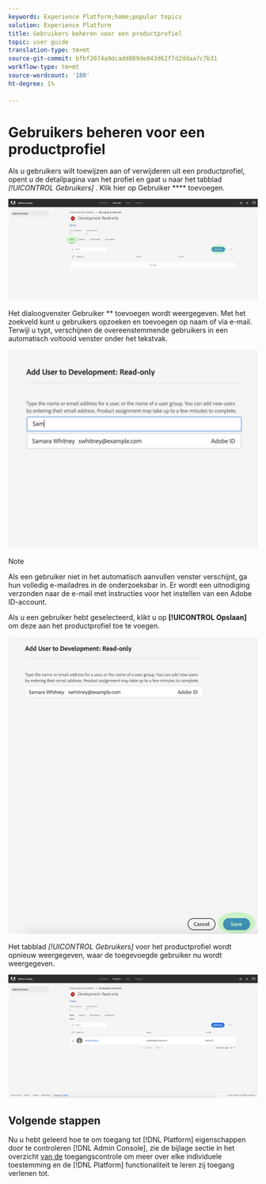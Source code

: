 ```yaml
---
keywords: Experience Platform;home;popular topics
solution: Experience Platform
title: Gebruikers beheren voor een productprofiel
topic: user guide
translation-type: tm+mt
source-git-commit: bfbf2074a9dcadd809de043d62f7d2ddaa7c7b31
workflow-type: tm+mt
source-wordcount: '180'
ht-degree: 1%

---
```



# Gebruikers beheren voor een productprofiel

Als u gebruikers wilt toewijzen aan of verwijderen uit een productprofiel, opent u de detailpagina van het profiel en gaat u naar het tabblad *[!UICONTROL Gebruikers]* . Klik hier op Gebruiker **** toevoegen.

![add-users-button](../images/add-users-button.png)

Het dialoogvenster Gebruiker ** toevoegen wordt weergegeven. Met het zoekveld kunt u gebruikers opzoeken en toevoegen op naam of via e-mail. Terwijl u typt, verschijnen de overeenstemmende gebruikers in een automatisch voltooid venster onder het tekstvak.

![add-user-autocomplete](../images/add-user-autocomplete.png)

>[!NOTE]
>
>Als een gebruiker niet in het automatisch aanvullen venster verschijnt, ga hun volledig e-mailadres in de onderzoeksbar in. Er wordt een uitnodiging verzonden naar de e-mail met instructies voor het instellen van een Adobe ID-account.

Als u een gebruiker hebt geselecteerd, klikt u op **[!UICONTROL Opslaan]** om deze aan het productprofiel toe te voegen.

![add-user-save](../images/add-user-save.png)

Het tabblad *[!UICONTROL Gebruikers]* voor het productprofiel wordt opnieuw weergegeven, waar de toegevoegde gebruiker nu wordt weergegeven.

![toegevoegd door gebruiker](../images/user-added.png)

## Volgende stappen

Nu u hebt geleerd hoe te om toegang tot [!DNL Platform] eigenschappen door te controleren [!DNL Admin Console], zie de bijlage sectie in het overzicht [van de](../home.md) toegangscontrole om meer over elke individuele toestemming en de [!DNL Platform] functionaliteit te leren zij toegang verlenen tot.